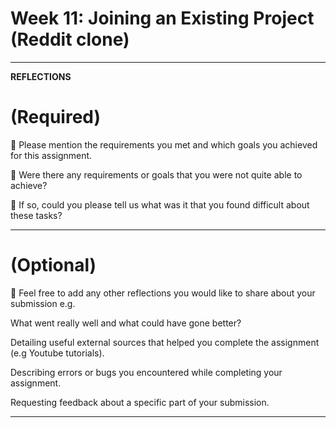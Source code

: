 # Week 11: Joining an Existing Project (Reddit clone)

---

**REFLECTIONS**

# (Required)

🎯 Please mention the requirements you met and which goals you achieved for this assignment.

🎯 Were there any requirements or goals that you were not quite able to achieve?

🎯 If so, could you please tell us what was it that you found difficult about these tasks?

---

# (Optional)

🏹 Feel free to add any other reflections you would like to share about your submission e.g.

What went really well and what could have gone better?

Detailing useful external sources that helped you complete the assignment (e.g Youtube tutorials).

Describing errors or bugs you encountered while completing your assignment.

Requesting feedback about a specific part of your submission.

---

